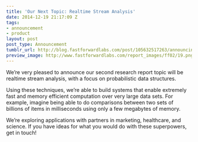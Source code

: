 ```yaml
---
title: 'Our Next Topic: Realtime Stream Analysis'
date: 2014-12-19 21:17:09 Z
tags:
- announcement
- product
layout: post
post_type: Announcement
tumblr_url: http://blog.fastforwardlabs.com/post/105632517263/announcing-our-next-topic-realtime-stream
preview_image: http://www.fastforwardlabs.com/report_images/ff02/19.png
---
```


<p>We&rsquo;re very pleased to announce our second research report topic will be realtime stream analysis, with a focus on probabilistic data structures. </p>
<p>Using these techniques, we&rsquo;re able to build systems that enable extremely fast and memory efficient computation over very large data sets. For example, imagine being able to do comparisons between two sets of billions of items in milliseconds using only a few megabytes of memory.</p>
<p>We&rsquo;re exploring applications with partners in marketing, healthcare, and science. If you have ideas for what you would do with these superpowers, get in touch!</p>

